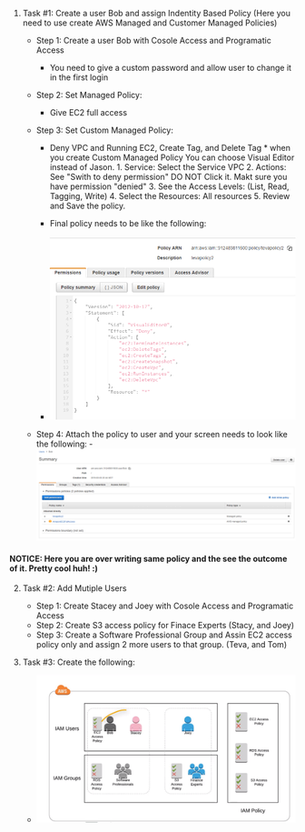 1. Task #1: Create a user Bob and assign Indentity Based Policy (Here you need to use create AWS Managed and Customer Managed Policies)
    - Step 1: Create a user Bob with Cosole Access and Programatic Access
        - You need to give a custom password and allow user to change it in the first login
    - Step 2: Set Managed Policy:
        - Give EC2 full access
    - Step 3: Set Custom Managed Policy:      
        - Deny VPC and Running EC2, Create Tag, and Delete Tag 
              * when you create Custom Managed Policy You can choose Visual Editor instead of Jason.
                  1. Service: Select the Service VPC
                  2. Actions: See "Swith to deny permission" DO NOT Click it. Makt sure you have permission "denied"
                  3. See the Access Levels: (List, Read, Tagging, Write)
                  4. Select the Resources: All resources 
                  5. Review and Save the policy.
                  
        - Final policy needs to be like the following:    
        
        - ![Lab1.PNG](/Lab1.PNG)
        
     - Step 4: Attach the policy to user and your screen needs to look like the following:
              - ![Lab2.PNG](/Lab2.PNG)
  
#### NOTICE: Here you are over writing same policy and the see the outcome of it. Pretty cool huh! :) 

2. Task #2: Add Mutiple Users
    - Step 1: Create Stacey and Joey with Cosole Access and Programatic Access
    - Step 2: Create S3 access policy for Finace Experts (Stacy, and Joey)
    - Step 3: Create a Software Professional Group and Assin EC2 access policy only and assign 2 more users to that group. (Teva, and Tom)

3. Task #3: Create the following:

     - ![IAM_lab1.PNG](/IAM_lab1.PNG)
